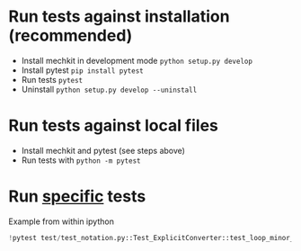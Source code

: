 # Run tests against installation (recommended)
- Install mechkit in development mode `python setup.py develop`
- Install pytest `pip install pytest`
- Run tests `pytest`
- Uninstall `python setup.py develop --uninstall`

# Run tests against local files
- Install mechkit and pytest (see steps above)
- Run tests with `python -m pytest`  

# Run [specific](https://stackoverflow.com/a/62804929/8935243) tests

Example from within ipython
```python
!pytest test/test_notation.py::Test_ExplicitConverter::test_loop_minor_sym --verbose --pdb
```



